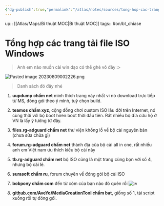 ```yaml
---
{"dg-publish":true,"permalink":"/atlas/notes/sources/tong-hop-cac-trang-tai-file-iso-windows/"}
---
```


up:: [[Atlas/Maps/Bí thuật MOC\|Bí thuật MOC]]
tags:: #on/bt_chiase 

# Tổng hợp các trang tải file ISO Windows

> Anh em nào muốn cài win dạo có thể ghé vô đây :>

![Pasted image 20230809002226.png](/img/user/Atlas/Utilities/Images/Pasted%20image%2020230809002226.png)

> Danh sách đó đây nhé

1. **uupdump chấm net** mình thích trang này nhất vì nó download trực tiếp từ MS, đóng gói theo ý mình, tuỳ chọn build.
    
2. **teamos chấm xyz**, cộng đồng chơi custom ISO lâu đời trên Internet, nó cùng thời với bộ boot hiren boot thời đầu tiên. Rất nhiều bộ đĩa cứu hộ ở VN là lấy ý tưởng từ đây.
    
3. **files.rg-adguard chấm net** thư viện khổng lồ về bộ cài nguyên bản (chưa sửa chữa gì)
    
4. **forum.rg-adguard chấm net** thánh địa của bộ cài all in one, rất nhiều anh em Việt nam ưu thích kiểu bộ cài này
    
5. **tb.rg-adguard chấm net** bộ ISO cũng là một trang cùng bọn với số 4, nhưng bộ cài lẻ.
    
6. **surasoft chấm ru**, forum chuyên về đóng gói bộ cài ISO
    
7. **bobpony chấm com** đến từ còm của bạn nào đó quên rồi ![:v](https://static.xx.fbcdn.net/images/emoji.php/v9/ef8/1.5/16/PACMAN.png) 
    
8. **[github.com/AveYo/MediaCreationTool](https://github.com/AveYo/MediaCreationTool?fbclid=IwAR22n5r7JNJxlP818dMmQSFvVpuAhrhwwfJMQzAEnKkSsi08CSVhPB0JspA) chấm bat**, giống số 1, tải script xuống rồi tự đóng gói.
